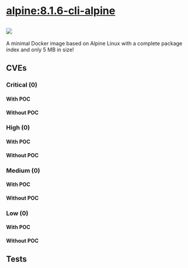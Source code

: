 # [alpine:8.1.6-cli-alpine](https://hub.docker.com/_/alpine?tab=tags)
![](https://img.shields.io/static/v1?label=tag&message=8.1.6-cli-alpine&color=blue)
---
<p>
A minimal Docker image based on Alpine Linux with a complete package index and only 5 MB in size!
</p>

## CVEs
### Critical (0)
#### With POC

#### Without POC


### High (0)
#### With POC

#### Without POC


### Medium (0)
#### With POC

#### Without POC


### Low (0)
#### With POC

#### Without POC


## Tests
